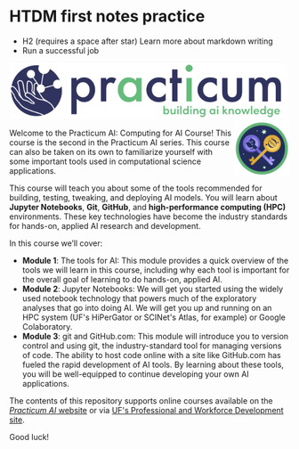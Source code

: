 # HTDM first notes practice
* H2 (requires a space after star) Learn more about markdown writing
* Run a successful job

![Practicum AI Logo image](https://github.com/PracticumAI/practicumai.github.io/blob/main/images/logo/PracticumAI_logo_500x100.png?raw=true) <img src='https://raw.githubusercontent.com/PracticumAI/practicumai.github.io/main/images/icons/practicumai_computing_for_ai.png' align='right' width=100>

Welcome to the Practicum AI: Computing for AI Course! This course is the second in the Practicum AI series. This course can also be taken on its own to familiarize yourself with some important tools used in computational science applications.  

This course will teach you about some of the tools recommended for building, testing, tweaking, and deploying AI models. You will learn about **Jupyter Notebooks**, **Git**, **GitHub**, and **high-performance computing (HPC)** environments. These key technologies have become the industry standards for hands-on, applied AI research and development. 

In this course we’ll cover:

* **Module 1**: The tools for AI: This module provides a quick overview of the tools we will learn in this course, including why each tool is important for the overall goal of learning to do hands-on, applied AI.
* **Module 2**: Jupyter Notebooks: We will get you started using the widely used notebook technology that powers much of the exploratory analyses that go into doing AI. We will get you up and running on an HPC system (UF's HiPerGator or SCINet's Atlas, for example) or Google Colaboratory.  
* **Module 3**: git and GitHub.com: This module will introduce you to version control and using git, the industry-standard tool for managing versions of code. The ability to host code online with a site like GitHub.com has fueled the rapid development of AI tools. By learning about these tools, you will be well-equipped to continue developing your own AI applications.

The contents of this repository supports online courses available on the [*Practicum AI* website](https://practicumai.org/computing_for_ai/README/) or via [UF's Professional and Workforce Development site](https://reg.pwd.aa.ufl.edu/search/publicCourseSearchDetails.do?method=load&courseId=5723886&selectedProgramAreaId=1015758&selectedProgramStreamId=1016506&_gl=1*1kxbwge*_ga*MjA2MjEzODE0My4xNzEzMTkwMzIx*_ga_P8DV6LYX8P*MTcxMzM2NjE0NS4xLjEuMTcxMzM2NjM4My40NC4wLjA.*_gcl_au*MTY0MDcwNjA1OC4xNzEzMzY2MTQ1&_ga=2.114293895.1298300406.1713366145-2062138143.1713190321). 

Good luck!